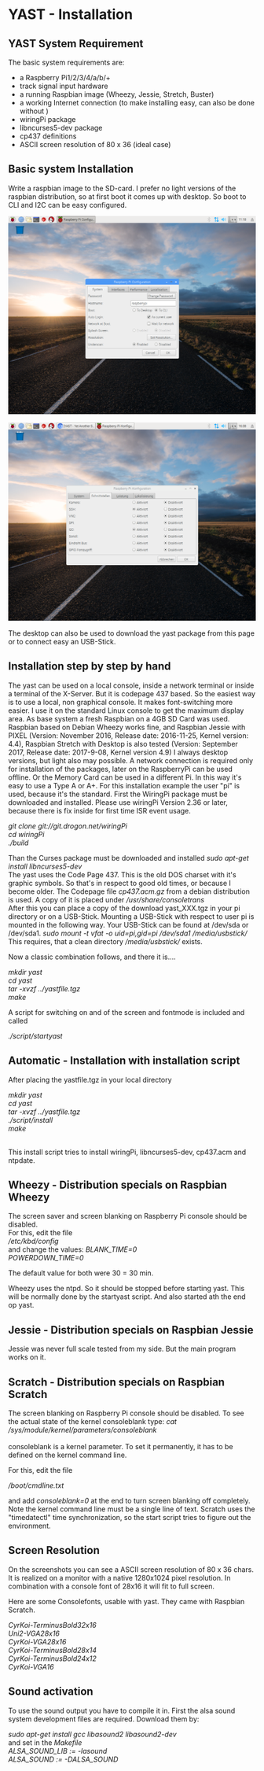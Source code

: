 # YAST - Installation

## YAST System Requirement
    
The basic system requirements are:
- a Raspberry Pi1/2/3/4/a/b/+ 
- track signal input hardware
- a running Raspbian image (Wheezy, Jessie, Stretch, Buster)
- a working Internet connection (to make installing easy, can also be done without )
- wiringPi package
- libncurses5-dev package
- cp437 definitions 
- ASCII screen resolution of 80 x 36 (ideal case)

## Basic system Installation

Write a raspbian image to the SD-card.
I prefer no light versions of the raspbian distribution, so at first boot it comes up with desktop.
So boot to CLI and I2C can be easy configured.

![Raspberry Pi GFX Configuration Screenshot](pictures/RPI_CONF_1280x1024_01.PNG "Raspberry Pi GFX Configuration Screenshot")

![Raspberry Pi GFX Configuration Screenshot](pictures/RPI_CONF_1280x1024_02.PNG "Raspberry Pi GFX Configuration Screenshot")
    
The desktop can also be used to download the yast package from this page or to connect
easy an USB-Stick.
    
        
## Installation step by step by hand

The yast can be used on a local console, inside a network terminal or inside a terminal
of the X-Server. But it is codepage 437 based. So the easiest way is to
use a local, non graphical console. It makes font-switching more easier.
I use it on the standard Linux console to get the maximum display area.
As base system a fresh Raspbian on a 4GB SD Card was used.
Raspbian based on Debian Wheezy works fine, and Raspbian Jessie with PIXEL (Version: November 2016,
Release date: 2016-11-25, Kernel version: 4.4), Raspbian Stretch with Desktop is also tested (Version: September 2017,
Release date: 2017-9-08, Kernel version 4.9)
I always desktop versions, but light also may possible.
A network connection is required only for installation of the packages, later on the RaspberryPi
can be used offline. Or the Memory Card can be used in a different Pi. In this way it's easy to
use a Type A or A+. For this installation example the user "pi" is used, because it's the standard.
First the WiringPi package must be downloaded and installed.
Please use wiringPi Version 2.36 or later, because there is fix inside for first time ISR event usage.

<cite>git clone git://git.drogon.net/wiringPi<br>
cd wiringPi<br>
./build<br></cite>

Than the Curses package must be downloaded and installed
<cite>sudo apt-get install libncurses5-dev</cite><br>
The yast uses the Code Page 437. This is the old DOS charset with it's graphic symbols.
So that's in respect to good old times, or because I become older.
The Codepage file
<cite>cp437.acm.gz</cite> from a debian distribution is used.
A copy of it is placed under
<cite>/usr/share/consoletrans</cite><br>
After this you can place a copy of the download yast_XXX.tgz in your pi directory or on a USB-Stick.
Mounting a USB-Stick with respect to user pi is mounted in the following way.
Your USB-Stick can be found at /dev/sda or /dev/sda1.
<cite>sudo mount -t vfat -o uid=pi,gid=pi /dev/sda1 /media/usbstick/</cite><br>
This requires, that a clean directory
<cite>/media/usbstick/</cite> exists.

Now a classic combination follows, and there it is....

<cite> mkdir yast
      <br> cd yast
      <br> tar -xvzf ../yastfile.tgz
      <br> make </cite><br>
	  
A script for switching on and of the screen and fontmode is included and called

<cite>./script/startyast</cite><br>

## Automatic - Installation with installation script

After placing the yastfile.tgz in your local directory 

<cite> mkdir yast
      <br> cd yast
      <br> tar -xvzf ../yastfile.tgz
      <br> ./script/install
      <br> make
      <br> </cite><br>
	  
This install script tries to install wiringPi, libncurses5-dev, cp437.acm and ntpdate.

## Wheezy - Distribution specials on Raspbian Wheezy

The screen saver and screen blanking on Raspberry Pi console should be disabled.  
For this, edit the file  
<cite> /etc/kbd/config</cite><br>
and change the values:
<cite>BLANK_TIME=0<br>
POWERDOWN_TIME=0</cite><br>

The default value for both were 30 = 30 min.

Wheezy uses the ntpd.
So it should be stopped before starting yast.
This will be normally done by the startyast script.
And also started ath the end op yast.


## Jessie - Distribution specials on Raspbian Jessie


Jessie was never full scale tested from my side.
But the main program works on it.

## Scratch - Distribution specials on Raspbian Scratch
    
The screen blanking on Raspberry Pi console should be disabled.
To see the actual state of the kernel consoleblank type:
<cite>cat /sys/module/kernel/parameters/consoleblank</cite><br>  
consoleblank is a kernel parameter. To set it permanently, it has to be defined on the kernel command line.

For this, edit the file

<cite>/boot/cmdline.txt</cite><br>

and add <cite>consoleblank=0</cite> at the end to turn screen blanking off completely.
Note the kernel command line must be a single line of text.
Scratch uses the "timedatectl" time synchronization, so the start script tries to figure out the environment.

## Screen Resolution

On the screenshots you can see a ASCII screen resolution of 80 x 36 chars.
It is realized on a monitor with a native 1280x1024 pixel resolution. In combination with
a console font of 28x16 it will fit to full screen.

Here are some Consolefonts, usable with yast. They came with Raspbian Scratch.

<cite>
CyrKoi-TerminusBold32x16<br>
Uni2-VGA28x16<br>
CyrKoi-VGA28x16<br>
CyrKoi-TerminusBold28x14<br>
CyrKoi-TerminusBold24x12<br>
CyrKoi-VGA16<br>
</cite>

## Sound activation 

To use the sound output you have to compile it in.
First the alsa sound system development files are required. Download them by:

<cite> sudo apt-get install gcc libasound2 libasound2-dev</cite><br>
and set in the <cite>Makefile</cite> <br>
<cite> ALSA_SOUND_LIB := -lasound<br>ALSA_SOUND := -DALSA_SOUND</cite><br>
	